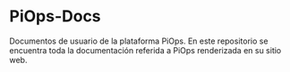 # PiOps-Docs

Documentos de usuario de la plataforma PiOps. En este repositorio se encuentra toda la documentación referida a PiOps renderizada en su sitio web.
